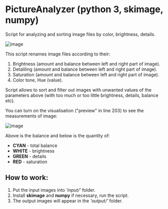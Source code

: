 # PictureAnalyzer (python 3, skimage, numpy)
Script for analyzing and sorting image files by color, brightness, details.

![image](https://user-images.githubusercontent.com/38255514/164472639-6b7b4f7f-3d9f-4615-884a-bb55324399b5.png)

This script renames image files according to their:
1. Brightness (amount and balance between left and right part of image).
2. Detaliling (amount and balance between left and right part of image).
3. Saturation (amount and balance between left and right part of image).
4. Color tone, Hue (value).

Script allows to sort and filter out images with unwanted values of the parameters above (with too much or too little brightness, details, balance etc).

You can turn on the visualisation ("preview" in line 203) to see the measurements of image:

![image](https://user-images.githubusercontent.com/38255514/164474626-5be378de-591a-46d1-a399-0035161c5f63.png)

Above is the balance and below is the quantity of:
* **CYAN** - total balance
* **WHITE** - brightness
* **GREEN** - details
* **RED** - saturation

## How to work:
1. Put the input images into _'input/'_ folder.
2. Install **skimage** and **numpy** if necessary, run the script.
4. The output images will appear in the _'output/'_ folder.
